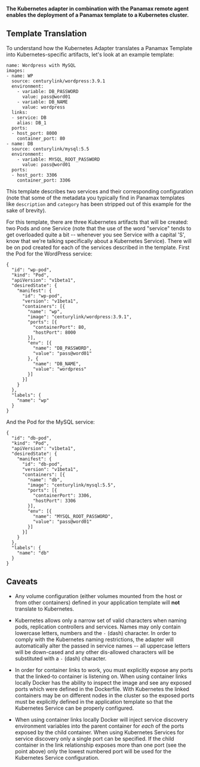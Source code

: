 **The Kubernetes adapter in combination with the Panamax remote agent enables the deployment of a Panamax template to a Kubernetes cluster.**

## Template Translation

To understand how the Kubernetes Adapter translates a Panamax Template into Kubernetes-specific artifacts, let's look at an example template:

    name: Wordpress with MySQL
    images:
    - name: WP
      source: centurylink/wordpress:3.9.1
      environment:
        - variable: DB_PASSWORD
          value: pass@word01
        - variable: DB_NAME
          value: wordpress
      links:
      - service: DB
        alias: DB_1
      ports:
      - host_port: 8000
        container_port: 80
    - name: DB
      source: centurylink/mysql:5.5
      environment:
        - variable: MYSQL_ROOT_PASSWORD
          value: pass@word01
      ports:
      - host_port: 3306
        container_port: 3306

This template describes two services and their corresponding configuration (note that some of the metadata you typically find in Panamax templates like `description` and `category` has been stripped out of this example for the sake of brevity).

For this template, there are three Kubernetes artifacts that will be created: two Pods and one Service (note that the use of the word "service" tends to get overloaded quite a bit -- whenever you see Service with a capital 'S', know that we're talking specifically about a Kubernetes Service).  There will be on pod created for each of the services described in the template. First the Pod for the WordPress service:

    {
      "id": "wp-pod",
      "kind": "Pod",
      "apiVersion": "v1beta1",
      "desiredState": {
        "manifest": {
          "id": "wp-pod",
          "version": "v1beta1",
          "containers": [{
            "name": "wp",
            "image": "centurylink/wordpress:3.9.1",
            "ports": [{
              "containerPort": 80,
              "hostPort": 8000
            }],
            "env": [{
              "name": "DB_PASSWORD", 
              "value": "pass@word01"
            }, {
              "name": "DB_NAME", 
              "value": "wordpress"
            }]
          }]
        }
      },
      "labels": {
        "name": "wp"
      }
    }

And the Pod for the MySQL service:

    {
      "id": "db-pod",
      "kind": "Pod",
      "apiVersion": "v1beta1",
      "desiredState": {
        "manifest": {
          "id": "db-pod",
          "version": "v1beta1",
          "containers": [{
            "name": "db",
            "image": "centurylink/mysql:5.5",
            "ports": [{
              "containerPort": 3306,
              "hostPort": 3306
            }],
            "env": [{
              "name": "MYSQL_ROOT_PASSWORD", 
              "value": "pass@word01"
            }]
          }]
        }
      },
      "labels": {
        "name": "db"
      }
    }


## Caveats

* Any volume configuration (either volumes mounted from the host or from other containers) defined in your application template will **not** translate to Kubernetes.

* Kubernetes allows only a narrow set of valid characters when naming pods, replication controllers and services. Names may only contain lowercase letters, numbers and the `-` (dash) character. In order to comply with the Kubernetes naming restrictions, the adapter will automatically alter the passed in service names -- all uppercase letters will be down-cased and any other dis-allowed characters will be substituted with a `-` (dash) character.

* In order for container links to work, you must explicitly expose any ports that the linked-to container is listening on. When using container links locally Docker has the ability to inspect the image and see any exposed ports which were defined in the Dockerfile. With Kubernetes the linked containers may be on different nodes in the cluster so the exposed ports must be explicitly defined in the application template so that the Kubernetes Service can be properly configured.

* When using container links locally Docker will inject service discovery environment variables into the parent container for *each* of the ports exposed by the child container. When using Kubernetes Services for service discovery only a single port can be specified. If the child container in the link relationship exposes more than one port (see the point above) only the lowest numbered port will be used for the Kubernetes Service configuration.